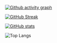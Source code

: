 [![Github activity graph](https://github-readme-activity-graph.vercel.app/graph?username=TatoTopuria&theme=react-dark&count_private=true&token=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)](https://github.com/TatoTopuria/github-readme-activity-graph)

[![GitHub Streak](https://streak-stats.demolab.com/?user=TatoTopuria&theme=transparent&count_private=true&token=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)](https://git.io/streak-stats)

[![GitHub stats](https://github-readme-stats.vercel.app/api?username=TatoTopuria&show_icons=true&theme=transparent&count_private=true&token=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)](https://github.com/TatoTopuria/github-readme-stats) 

![Top Langs](https://github-readme-stats.vercel.app/api/top-langs/?username=TatoTopuria&layout=compact&theme=transparent&count_private=true&token=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)
